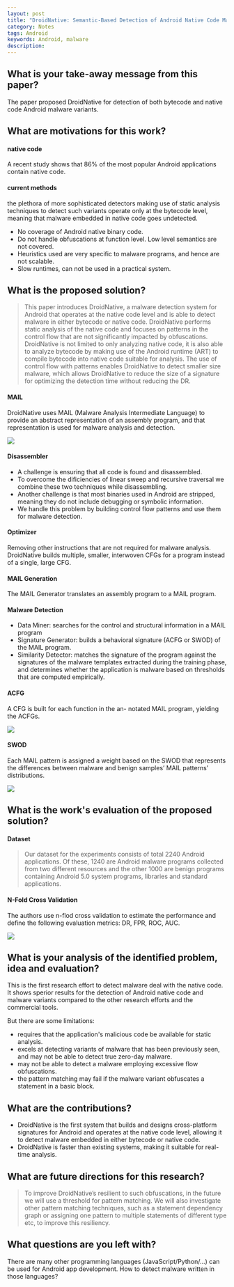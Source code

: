 ```yaml
---
layout: post
title: "DroidNative: Semantic-Based Detection of Android Native Code Malware"
category: Notes
tags: Android
keywords: Android, malware
description:
---
```



## What is your take-away message from this paper?
The paper proposed DroidNative for detection of both bytecode and native code Android malware variants.


## What are motivations for this work?
#### native code
A recent study shows that 86% of the most popular Android applications contain native code.

#### current methods
the plethora of more sophisticated detectors making use of static analysis techniques to detect such variants operate only at the bytecode level, meaning that malware embedded in native code goes undetected.

- No coverage of Android native binary code.
- Do not handle obfuscations at function level. Low level semantics are not covered.
- Heuristics used are very specific to malware programs, and hence are not scalable.
- Slow runtimes, can not be used in a practical system.


## What is the proposed solution?
>This paper introduces DroidNative, a malware detection system for Android that operates at the native code level and is able to detect malware in either bytecode or native code. DroidNative performs static analysis of the native code and focuses on patterns in the control flow that are not significantly impacted by obfuscations. DroidNative is not limited to only analyzing native code, it is also able to analyze bytecode by making use of the Android runtime (ART) to compile bytecode into native code suitable for analysis. The use of control flow with patterns enables DroidNative to detect smaller size malware, which allows DroidNative to reduce the size of a signature for optimizing the detection time without reducing the DR.

#### MAIL
DroidNative uses MAIL (Malware Analysis Intermediate Language) to provide an abstract representation of an assembly program, and that representation is used for malware analysis and detection.

![](/post_pic/dro_overview.png)

#### Disassembler
- A challenge is ensuring that all code is found and disassembled.
 - To overcome the dificiencies of linear sweep and recursive traversal we combine these two techniques while disassembling.
- Another challenge is that most binaries used in Android are stripped, meaning they do not include debugging or symbolic information.
 - We handle this problem by building control flow patterns and use them for malware detection.

#### Optimizer
Removing other instructions that are not required for malware analysis. DroidNative builds multiple, smaller, interwoven CFGs for a program instead of a single, large CFG.

#### MAIL Generation
The MAIL Generator translates an assembly program to a MAIL program.

#### Malware Detection
- Data Miner: searches for the control and structural information in a MAIL program
- Signature Generator: builds a behavioral signature (ACFG or SWOD) of the MAIL program.
- Similarity Detector: matches the signature of the program against the signatures of the malware templates extracted during the training phase, and determines whether the application is malware based on thresholds that are computed empirically.

#### ACFG
A CFG is built for each function in the an- notated MAIL program, yielding the ACFGs.

![](/post_pic/dro_acfg.png)

#### SWOD
Each MAIL pattern is assigned a weight based on the SWOD that represents the differences between malware and benign samples’ MAIL patterns’ distributions.

![](/post_pic/dro_swod.png)


## What is the work's evaluation of the proposed solution?
#### Dataset
>Our dataset for the experiments consists of total 2240 Android applications. Of these, 1240 are Android malware programs collected from two different resources and the other 1000 are benign programs containing Android 5.0 system programs, libraries and standard applications.

#### N-Fold Cross Validation
The authors use n-flod cross validation to estimate the performance and define the following evaluation metrics: DR, FPR, ROC, AUC.

![](/post_pic/dro_roc_graph.png)


## What is your analysis of the identified problem, idea and evaluation?
This is the first research effort to detect malware deal with the native code. It shows sperior results for the detection of Android native code and malware variants compared to the other research efforts and the commercial tools.

But there are some limitations:
- requires that the application's malicious code be available for static analysis.
- excels at detecting variants of malware that has been previously seen, and may not be able to detect true zero-day malware.
- may not be able to detect a malware employing excessive flow obfuscations.
- the pattern matching may fail if the malware variant obfuscates a statement in a basic block.


## What are the contributions?
- DroidNative is the first system that builds and designs cross-platform signatures for Android and operates at the native code level, allowing it to detect malware embedded in either bytecode or native code.
- DroidNative is faster than existing systems, making it suitable for real-time analysis.


## What are future directions for this research?
>To improve DroidNative’s resilient to such obfuscations, in the future we will use a threshold for pattern matching. We will also investigate other pattern matching techniques, such as a statement dependency graph or assigning one pattern to multiple statements of different type etc, to improve this resiliency.


## What questions are you left with?
There are many other programming languages (JavaScript/Python/...) can be used for Android app development. How to detect malware written in those languages?
